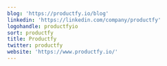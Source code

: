 ```yaml
---
blog: 'https://productfy.io/blog'
linkedin: 'https://linkedin.com/company/productfy'
logohandle: productfyio
sort: productfy
title: Productfy
twitter: productfy
website: 'https://www.productfy.io/'
---
```

